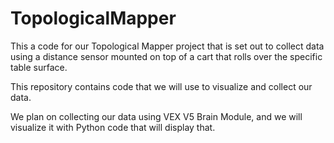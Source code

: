 # TopologicalMapper

This a code for our Topological Mapper project that is set out to collect data using a distance sensor mounted on top of a cart that rolls over the specific table surface.

This repository contains code that we will use to visualize and collect our data.

We plan on collecting our data using VEX V5 Brain Module, and we will visualize it with Python code that will display that.
